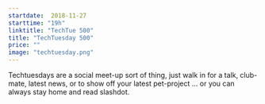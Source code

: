 ```yaml
---
startdate:  2018-11-27
starttime: "19h"
linktitle: "TechTue 500"
title: "TechTuesday 500"
price: ""
image: "techtuesday.png"
---
```


Techtuesdays are a social meet-up sort of thing, just walk in for a talk, club-mate, latest news, or to show off your latest pet-project ... or you can always stay home and read slashdot.